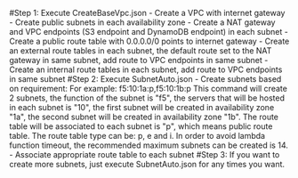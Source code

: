 #Step 1:
  Execute CreateBaseVpc.json
    - Create a VPC with internet gateway
    - Create public subnets in each availability zone
    - Create a NAT gateway and VPC endpoints (S3 endpoint and DynamoDB endpoint) in each subnet
    - Create a public route table with 0.0.0.0/0 points to internet gateway
    - Create an external route tables in each subnet, the default route set to the NAT gateway in same subnet, add route to VPC endpoints in same subnet
    - Create an internal route tables in each subnet, add route to VPC endpoints in same subnet
#Step 2:
  Execute SubnetAuto.json
    - Create subnets based on requirement:
      For example: f5:10:1a:p,f5:10:1b:p
      This command will create 2 subnets, the function of the subnet is "f5", the servers that will be hosted in each subnet is "10", the first subnet will be created in availability zone "1a", the second subnet will be created in availability zone "1b". The route table will be associated to each subnet is "p", which means public route table.
      The route table type can be: p, e and i. In order to avoid lambda function timeout, the recommended maximum subnets can be created is 14.
    - Associate appropriate route table to each subnet
#Step 3:
  If you want to create more subnets, just execute SubnetAuto.json for any times you want.

